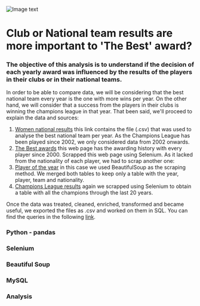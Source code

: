 ![Image text](https://us.123rf.com/450wm/melnyk58/melnyk581905/melnyk58190501215/122981665-joven-futbolista-o-futbolista-con-pelo-largo-en-ropa-deportiva-y-botas-pateando-la-pelota-para-el-go.jpg?ver=6)

# Club or National team results are more important to 'The Best' award?

### The objective of this analysis is to understand if the decision of each yearly award was influenced by the results of the players in their clubs or in their national teams.

In order to be able to compare data, we will be considering that the best national team every year is the one with more wins per year. On the other hand, we will consider that a success from the players in their clubs is winning the champions league in that year. That been said, we'll proceed to explain the data and sources:

1. [Women national results](https://www.kaggle.com/code/dhirendranarad/football-team-eda/data) this link contains the file (.csv) that was used to analyse the best national team per year. As the Champions League has been played since 2002, we only considered data from 2002 onwards.
2. [The Best awards](https://www.goal.com/en-in/news/fifa-womens-world-player-of-the-year-award-winners/blt12683887fe8df959) this web page has the awarding history with every player since 2000. Scrapped this web page using Selenium. As it lacked from the nationality of each player, we had to scrap another one:
3. [Player of the year](https://www.topendsports.com/sport/soccer/list-player-of-the-year-women.htm) in this case we used BeautifulSoup as the scraping method. We merged both tables to keep only a table with the year, player, team and nationality.
4. [Champions League results](https://www.worldfootball.net/winner/frauen-champions-league/) again we scrapped using Selenium to obtain a table with all the champions through the last 20 years. 

Once the data was treated, cleaned, enriched, transformed and became useful, we exported the files as .csv and worked on them in SQL.
You can find the queries in the following [link](https://github.com/lucasmigliano21/LM-Project3-ETL/tree/master/data#:~:text=women%20football%20analisis.sql).

### Python - pandas
### Selenium
### Beautiful Soup
### MySQL
### Analysis


